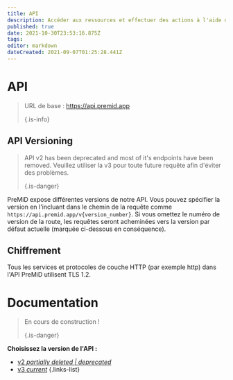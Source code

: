 ```yaml
---
title: API
description: Accéder aux ressources et effectuer des actions à l'aide de l'API PreMiD
published: true
date: 2021-10-30T23:53:16.875Z
tags:
editor: markdown
dateCreated: 2021-09-07T01:25:28.441Z
---
```


# API

> URL de base : https://api.premid.app 
> 
> {.is-info}

## API Versioning
> API v2 has been deprecated and most of it's endpoints have been removed. Veuillez utiliser la v3 pour toute future requête afin d'éviter des problèmes. 
> 
> {.is-danger}

PreMiD expose différentes versions de notre API. Vous pouvez spécifier la version en l'incluant dans le chemin de la requête comme `https://api.premid.app/v{version_number}`. Si vous omettez le numéro de version de la route, les requêtes seront acheminées vers la version par défaut actuelle (marquée ci-dessous en conséquence).

## Chiffrement

Tous les services et protocoles de couche HTTP (par exemple http) dans l'API PreMiD utilisent TLS 1.2.

# Documentation
> En cours de construction ! 
> 
> {.is-danger}

**Choisissez la version de l'API :**
- [v2 *partially deleted | deprecated*](/dev/api/v2)
- [v3 *current*](/dev/api/v3)
{.links-list}